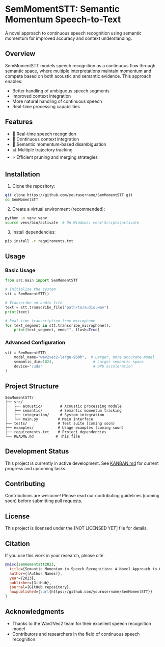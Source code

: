 # SemMomentSTT: Semantic Momentum Speech-to-Text

A novel approach to continuous speech recognition using semantic momentum for improved accuracy and context understanding.

## Overview

SemMomentSTT models speech recognition as a continuous flow through semantic space, where multiple interpretations maintain momentum and compete based on both acoustic and semantic evidence. This approach enables:

- Better handling of ambiguous speech segments
- Improved context integration
- More natural handling of continuous speech
- Real-time processing capabilities

## Features

- 🎤 Real-time speech recognition
- 🔄 Continuous context integration
- 🧠 Semantic momentum-based disambiguation
- 📊 Multiple trajectory tracking
- ⚡ Efficient pruning and merging strategies

## Installation

1. Clone the repository:
```bash
git clone https://github.com/yourusername/SemMomentSTT.git
cd SemMomentSTT
```

2. Create a virtual environment (recommended):
```bash
python -m venv venv
source venv/bin/activate  # On Windows: venv\Scripts\activate
```

3. Install dependencies:
```bash
pip install -r requirements.txt
```

## Usage

### Basic Usage

```python
from src.main import SemMomentSTT

# Initialize the system
stt = SemMomentSTT()

# Transcribe an audio file
text = stt.transcribe_file("path/to/audio.wav")
print(text)

# Real-time transcription from microphone
for text_segment in stt.transcribe_microphone():
    print(text_segment, end="", flush=True)
```

### Advanced Configuration

```python
stt = SemMomentSTT(
    model_name="wav2vec2-large-960h",  # Larger, more accurate model
    semantic_dim=1024,                  # Larger semantic space
    device="cuda"                       # GPU acceleration
)
```

## Project Structure

```
SemMomentSTT/
├── src/
│   ├── acoustic/        # Acoustic processing module
│   ├── semantic/        # Semantic momentum tracking
│   ├── integration/     # System integration
│   └── main.py         # Main interface
├── tests/              # Test suite (coming soon)
├── examples/           # Usage examples (coming soon)
├── requirements.txt    # Project dependencies
└── README.md          # This file
```

## Development Status

This project is currently in active development. See [KANBAN.md](KANBAN.md) for current progress and upcoming tasks.

## Contributing

Contributions are welcome! Please read our contributing guidelines (coming soon) before submitting pull requests.

## License

This project is licensed under the [NOT LICENSED YET] file for details.

## Citation

If you use this work in your research, please cite:

```bibtex
@misc{semmomentstt2023,
  title={Semantic Momentum in Speech Recognition: A Novel Approach to Continuous Speech Understanding},
  author={[Author Names]},
  year={2023},
  publisher={GitHub},
  journal={GitHub repository},
  howpublished={\url{https://github.com/yourusername/SemMomentSTT}}
}
```

## Acknowledgments

- Thanks to the Wav2Vec2 team for their excellent speech recognition model
- Contributors and researchers in the field of continuous speech recognition
